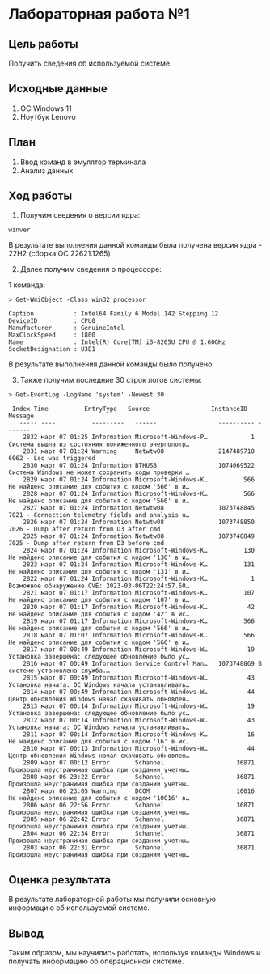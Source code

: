 # Лабораторная работа №1
## Цель работы
Получить сведения об используемой системе.
## Исходные данные
1. ОС Windows 11
2. Ноутбук Lenovo
## План
1. Ввод команд в эмулятор терминала
2. Анализ данных

## Ход работы
1. Получим сведения о версии ядра:

`winver`

В результате выполнения данной команды была получена версия ядра - 22H2 (сборка ОС 22621.1265)

2. Далее получим сведения о процессоре:

1 команда:

```
> Get-WmiObject -Class win32_processor

Caption           : Intel64 Family 6 Model 142 Stepping 12
DeviceID          : CPU0
Manufacturer      : GenuineIntel
MaxClockSpeed     : 1800
Name              : Intel(R) Core(TM) i5-8265U CPU @ 1.60GHz
SocketDesignation : U3E1
```

В результате выполнения данной команды было получено:


3. Также получим последние 30 строк логов системы:

`> Get-EventLog -LogName 'system' -Newest 30`

```
 Index Time          EntryType   Source                 InstanceID Message
   ----- ----          ---------   ------                 ---------- -------
    2832 март 07 01:25 Information Microsoft-Windows-P…            1 Система вышла из состояния пониженного энергопотр…
    2831 март 07 01:24 Warning     Netwtw08               2147489710 6062 - Lso was triggered
    2830 март 07 01:24 Information BTHUSB                 1074069522 Система Windows не может сохранить коды проверки …
    2829 март 07 01:24 Information Microsoft-Windows-K…          566 Не найдено описание для события с кодом '566' в и…
    2828 март 07 01:24 Information Microsoft-Windows-K…          566 Не найдено описание для события с кодом '566' в и…
    2827 март 07 01:24 Information Netwtw08               1073748845 7021 - Connection telemetry fields and analysis u…
    2826 март 07 01:24 Information Netwtw08               1073748850 7026 - Dump after return from D3 after cmd
    2825 март 07 01:24 Information Netwtw08               1073748849 7025 - Dump after return from D3 before cmd
    2824 март 07 01:24 Information Microsoft-Windows-K…          130 Не найдено описание для события с кодом '130' в и…
    2823 март 07 01:24 Information Microsoft-Windows-K…          131 Не найдено описание для события с кодом '131' в и…
    2822 март 07 01:24 Information Microsoft-Windows-K…            1 Возможное обнаружение CVE: 2023-03-06T22:24:57.50…
    2821 март 07 01:17 Information Microsoft-Windows-K…          107 Не найдено описание для события с кодом '107' в и…
    2820 март 07 01:17 Information Microsoft-Windows-K…           42 Не найдено описание для события с кодом '42' в ис…
    2819 март 07 01:17 Information Microsoft-Windows-K…          566 Не найдено описание для события с кодом '566' в и…
    2818 март 07 01:07 Information Microsoft-Windows-K…          566 Не найдено описание для события с кодом '566' в и…
    2817 март 07 00:49 Information Microsoft-Windows-W…           19 Установка завершена: следующее обновление было ус…
    2816 март 07 00:49 Information Service Control Man…   1073748869 В системе установлена служба.…
    2815 март 07 00:49 Information Microsoft-Windows-W…           43 Установка начата: ОС Windows начала устанавливать…
    2814 март 07 00:49 Information Microsoft-Windows-W…           44 Центр обновления Windows начал скачивать обновлен…
    2813 март 07 00:14 Information Microsoft-Windows-W…           19 Установка завершена: следующее обновление было ус…
    2812 март 07 00:14 Information Microsoft-Windows-W…           43 Установка начата: ОС Windows начала устанавливать…
    2811 март 07 00:14 Information Microsoft-Windows-K…           16 Не найдено описание для события с кодом '16' в ис…
    2810 март 07 00:13 Information Microsoft-Windows-W…           44 Центр обновления Windows начал скачивать обновлен…
    2809 март 07 00:12 Error       Schannel                    36871 Произошла неустранимая ошибка при создании учетны…
    2808 март 06 23:22 Error       Schannel                    36871 Произошла неустранимая ошибка при создании учетны…
    2807 март 06 23:05 Warning     DCOM                        10016 Не найдено описание для события с кодом '10016' в…
    2806 март 06 22:56 Error       Schannel                    36871 Произошла неустранимая ошибка при создании учетны…
    2805 март 06 22:42 Error       Schannel                    36871 Произошла неустранимая ошибка при создании учетны…
    2804 март 06 22:34 Error       Schannel                    36871 Произошла неустранимая ошибка при создании учетны…
    2803 март 06 22:31 Error       Schannel                    36871 Произошла неустранимая ошибка при создании учетны…
```
## Оценка результата
В результате лабораторной работы мы получили основную информацию об используемой системе.
## Вывод
Таким образом, мы научились работать, используя команды Windows и получать информацию об операционной системе.
